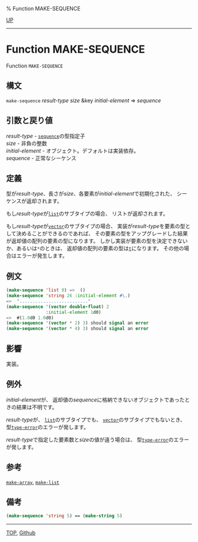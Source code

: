 % Function MAKE-SEQUENCE

[UP](17.3.html)  

---

# Function **MAKE-SEQUENCE**


Function `MAKE-SEQUENCE`


## 構文

`make-sequence` *result-type* *size* &key *initial-element* => *sequence*


## 引数と戻り値

*result-type* - [`sequence`](17.3.sequence.html)の型指定子  
*size* - 非負の整数  
*initial-element* - オブジェクト。デフォルトは実装依存。  
*sequence* - 正常なシーケンス


## 定義

型が*result-type*、長さが*size*、各要素が*initial-element*で初期化された、
シーケンスが返却されます。

もし*result-type*が[`list`](14.2.list-system-class.html)のサブタイプの場合、
リストが返却されます。

もし*result-type*が[`vector`](15.2.vector-system-class.html)のサブタイプの場合、
実装が*result-type*を要素の型として決めることができるのであれば、
その要素の型をアップグレードした結果が返却値の配列の要素の型になります。
しかし実装が要素の型を決定できないか、あるいは`*`のときは、
返却値の配列の要素の型は[`t`](4.4.t-system-class.html)になります。
その他の場合はエラーが発生します。


## 例文

```lisp
(make-sequence 'list 0) =>  ()
(make-sequence 'string 26 :initial-element #\.) 
=>  ".........................."
(make-sequence '(vector double-float) 2
               :initial-element 1d0)
=>  #(1.0d0 1.0d0)
(make-sequence '(vector * 2) 3) should signal an error
(make-sequence '(vector * 4) 3) should signal an error
```


## 影響

実装。


## 例外

*initial-element*が、
返却値の*sequence*に格納できないオブジェクトであったときの結果は不明です。

*result-type*が、
[`list`](14.2.list-system-class.html)のサブタイプでも、
[`vector`](15.2.vector-system-class.html)のサブタイプでもないとき、
型[`type-error`](4.4.type-error.html)のエラーが発します。

*result-type*で指定した要素数と*size*の値が違う場合は、
型[`type-error`](4.4.type-error.html)のエラーが発します。


## 参考

[`make-array`](15.2.make-array.html),
[`make-list`](14.2.make-list.html)


## 備考

```lisp
(make-sequence 'string 5) == (make-string 5)
```


---
[TOP](index.html),  [Github](https://github.com/nptcl/npt-japanese)

